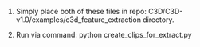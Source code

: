 1. Simply place both of these files in repo: C3D/C3D-v1.0/examples/c3d_feature_extraction directory.

2. Run via command: python create_clips_for_extract.py


